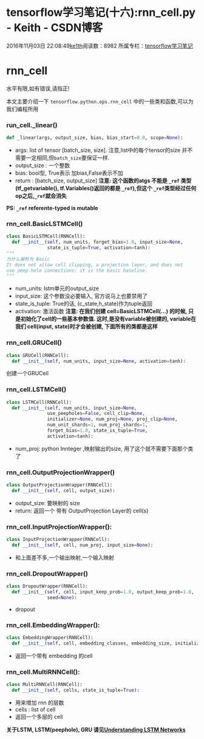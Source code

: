 # tensorflow学习笔记(十六):rnn_cell.py - Keith - CSDN博客





2016年11月03日 22:08:49[ke1th](https://me.csdn.net/u012436149)阅读数：8982
所属专栏：[tensorflow学习笔记](https://blog.csdn.net/column/details/13300.html)









# rnn_cell

水平有限,如有错误,请指正!

本文主要介绍一下 `tensorflow.python.ops.rnn_cell` 中的一些类和函数,可以为我们编程所用

### run_cell._linear()

```python
def _linear(args, output_size, bias, bias_start=0.0, scope=None):
```
- args: list of tensor [batch_size, size]. 注意,list中的每个tensor的size 并不需要一定相同,但`batch_size`要保证一样.
- output_size : 一个整数
- bias: bool型, True表示 加bias,False表示不加
- return : [batch_size, output_size] 
**注意: 这个函数的atgs 不能是 `_ref` 类型(tf_getvariable(), tf.Variables()返回的都是 `_ref`),但这个 `_ref`类型经过任何op之后,`_ref`就会消失**

**PS: `_ref` referente-typed is mutable**

### rnn_cell.BasicLSTMCell()

```python
class BasicLSTMCell(RNNCell):
  def __init__(self, num_units, forget_bias=1.0, input_size=None,
               state_is_tuple=True, activation=tanh):
"""
为什么被称为 Basic
It does not allow cell clipping, a projection layer, and does not
use peep-hole connections: it is the basic baseline.
"""
```
- num_units: lstm单元的output_size
- input_size: 这个参数没必要输入, 官方说马上也要禁用了
- state_is_tuple: True的话, (c_state,h_state)作为tuple返回
- activation: 激活函数 
**注意: 在我们创建 cell=BasicLSTMCell(…) 的时候, 只是初始化了cell的一些基本参数值. 这时,是没有variable被创建的, variable在我们 cell(input, state)时才会被创建, 下面所有的类都是这样**

### rnn_cell.GRUCell()

```python
class GRUCell(RNNCell):
  def __init__(self, num_units, input_size=None, activation=tanh):
```

创建一个GRUCell

### rnn_cell.LSTMCell()

```python
class LSTMCell(RNNCell):
  def __init__(self, num_units, input_size=None,
               use_peepholes=False, cell_clip=None,
               initializer=None, num_proj=None, proj_clip=None,
               num_unit_shards=1, num_proj_shards=1,
               forget_bias=1.0, state_is_tuple=True,
               activation=tanh):
```
- num_proj: python Innteger ,映射输出的size, 用了这个就不需要下面那个类了

### rnn_cell.OutputProjectionWrapper()

```python
class OutputProjectionWrapper(RNNCell):
  def __init__(self, cell, output_size):
```
- output_size: 要映射的 size
- return: 返回一个 带有 OutputProjection Layer的 cell(s)

### rnn_cell.InputProjectionWrapper():

```python
class InputProjectionWrapper(RNNCell):
  def __init__(self, cell, num_proj, input_size=None):
```
- 和上面差不多,一个输出映射,一个输入映射

### rnn_cell.DropoutWrapper()

```python
class DropoutWrapper(RNNCell):
  def __init__(self, cell, input_keep_prob=1.0, output_keep_prob=1.0,
               seed=None):
```
- dropout

### rnn_cell.EmbeddingWrapper():

```python
class EmbeddingWrapper(RNNCell):
  def __init__(self, cell, embedding_classes, embedding_size, initializer=None):
```
- 返回一个带有 embedding 的cell

### rnn_cell.MultiRNNCell():

```python
class MultiRNNCell(RNNCell):
  def __init__(self, cells, state_is_tuple=True):
```
- 用来增加 rnn 的层数
- cells : list of cell
- 返回一个多层的 cell

**关于LSTM, LSTM(peephole), GRU 请见[Understanding LSTM Networks](http://colah.github.io/posts/2015-08-Understanding-LSTMs/)**



